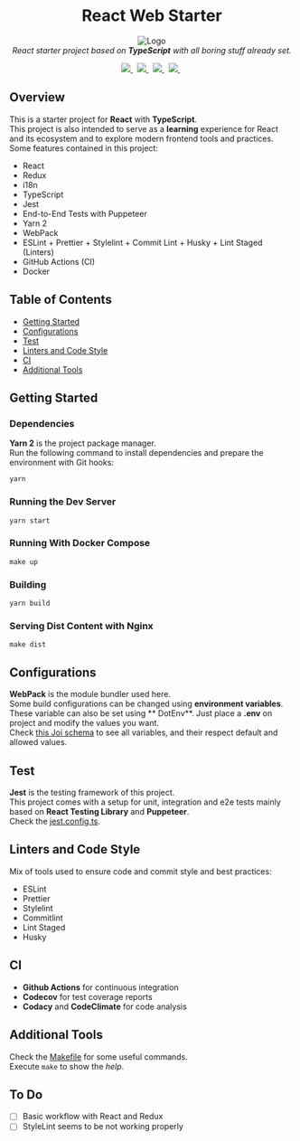 <h1 align="center">React Web Starter</h1>

<p align="center">
    <img src="docs/assets/logo.png" alt="Logo" />
    <br/>
    <i>React starter project based on <strong>TypeScript</strong> with all boring stuff already set.</i>
</p>

<p align="center">
  <a href="https://github.com/vitorsalgado/react-web-starter/actions/workflows/ci.yml">
    <img src="https://github.com/vitorsalgado/react-web-starter/actions/workflows/ci.yml/badge.svg">
  </a>&nbsp
  <a href="https://codecov.io/gh/vitorsalgado/react-web-starter">
    <img src="https://codecov.io/gh/vitorsalgado/react-web-starter/branch/master/graph/badge.svg?token=BB87R38Z87"/>
  </a>&nbsp
  <a href="https://codeclimate.com/github/vitorsalgado/react-web-starter/maintainability">
    <img src="https://api.codeclimate.com/v1/badges/126ad2708eb60164e6de/maintainability" />
  </a>&nbsp
  <a href="https://github.com/prettier/prettier">
    <img src="https://img.shields.io/badge/code_style-prettier-ff69b4.svg?style=flat-square"/>
  </a>&nbsp
</p>

## Overview

This is a starter project for **React** with **TypeScript**.  
This project is also intended to serve as a **learning** experience for React and its ecosystem and to explore modern
frontend tools and practices.  
Some features contained in this project:

- React
- Redux
- i18n
- TypeScript
- Jest
- End-to-End Tests with Puppeteer
- Yarn 2
- WebPack
- ESLint + Prettier + Stylelint + Commit Lint + Husky + Lint Staged (Linters)
- GitHub Actions (CI)
- Docker

## Table of Contents

- [Getting Started](#getting-started)
- [Configurations](#configurations)
- [Test](#test)
- [Linters and Code Style](#linters-and-code-style)
- [CI](#ci)
- [Additional Tools](#additional-tools)

## Getting Started

### Dependencies

**Yarn 2** is the project package manager.  
Run the following command to install dependencies and prepare the environment with Git hooks:

```
yarn
```

### Running the Dev Server

```
yarn start
```

### Running With Docker Compose

```
make up
```

### Building

```
yarn build
```

### Serving Dist Content with Nginx

```
make dist
```

## Configurations

**WebPack** is the module bundler used here.  
Some build configurations can be changed using **environment variables**. These variable can also be set using **
DotEnv**. Just place a **.env** on project and modify the values you want.     
Check [this Joi schema](configs/envvars/index.js) to see all variables, and their respect default and allowed values.

## Test

**Jest** is the testing framework of this project.  
This project comes with a setup for unit, integration and e2e tests mainly based on
**React Testing Library** and **Puppeteer**.  
Check the [jest.config.ts](jest.config.ts).

## Linters and Code Style

Mix of tools used to ensure code and commit style and best practices:

- ESLint
- Prettier
- Stylelint
- Commitlint
- Lint Staged
- Husky

## CI

- **Github Actions** for continuous integration
- **Codecov** for test coverage reports
- **Codacy** and **CodeClimate** for code analysis

## Additional Tools

Check the [Makefile](Makefile) for some useful commands.  
Execute `make` to show the _help_.

## To Do

- [ ] Basic workflow with React and Redux
- [ ] StyleLint seems to be not working properly
